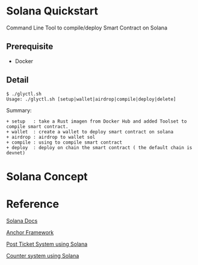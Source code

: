 # Solana Quickstart

Command Line Tool to compile/deploy Smart Contract on Solana

## Prerequisite 

+ Docker 

## Detail 

```console
$ ./glyctl.sh
Usage: ./glyctl.sh [setup|wallet|airdrop|compile|deploy|delete]
```

Summary:

```pre
+ setup   : take a Rust imagen from Docker Hub and added Toolset to compile smart contract.
+ wallet  : create a wallet to deploy smart contract on solana
+ airdrop : airdrop to wallet sol 
+ compile : using to compile smart contract 
+ deploy  : deploy on chain the smart contract ( the default chain is devnet)
```
# Solana Concept 



# Reference

[Solana Docs](https://docs.solana.com/)

[Anchor Framework](https://github.com/project-serum/anchor)

[Post Ticket System using Solana](https://www.fmendez.com/building-a-simple-on-chain-point-of-sale-with-solana-anchor-and-react)

[Counter system using Solana](https://www.brianfriel.xyz/learning-how-to-build-on-solana/)



